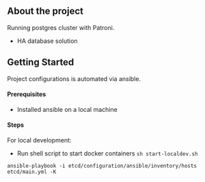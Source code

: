 ## About the project

Running postgres cluster with Patroni.

- HA database solution


## Getting Started

Project configurations is automated via ansible.

#### Prerequisites

 - Installed ansible on a local machine

#### Steps

For local development:

 - Run shell script to start docker containers
```sh start-localdev.sh```
  

```ansible-playbook -i etcd/configuration/ansible/inventory/hosts etcd/main.yml -K```
